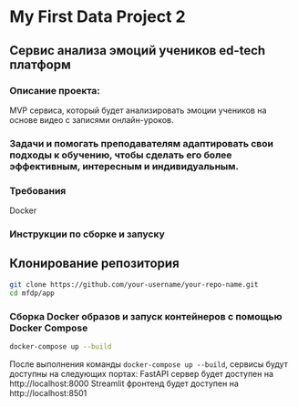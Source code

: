 # My First Data Project 2

## Сервис анализа эмоций учеников ed-tech платформ

### Описание проекта:
MVP сервиса, который будет анализировать эмоции учеников на основе видео с записями онлайн-уроков.

### Задачи и помогать преподавателям адаптировать свои подходы к обучению, чтобы сделать его более эффективным, интересным и индивидуальным.

### Требования
Docker 

### Инструкции по сборке и запуску
## Клонирование репозитория
```bash
git clone https://github.com/your-username/your-repo-name.git
cd mfdp/app
```
### Сборка Docker образов и запуск контейнеров с помощью Docker Compose
```bash
docker-compose up --build
```

После выполнения команды `docker-compose up --build`, сервисы будут доступны на следующих портах:
FastAPI сервер будет доступен на http://localhost:8000
Streamlit фронтенд будет доступен на http://localhost:8501